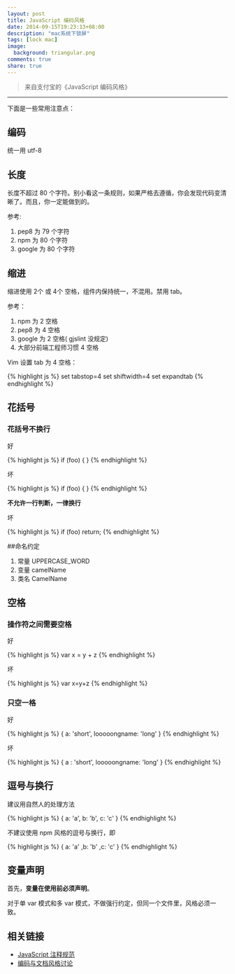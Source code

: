 ```yaml
---
layout: post
title: JavaScript 编码风格
date: 2014-09-15T19:23:13+08:00
description: "mac系统下锁屏"
tags: [lock mac]
image:
  background: triangular.png
comments: true
share: true
---
```

>来自支付宝的《JavaScript 编码风格》
---

下面是一些常用注意点：


## 编码

统一用 utf-8


## 长度

长度不超过 80 个字符。别小看这一条规则，如果严格去遵循，你会发现代码变清晰了。而且，你一定能做到的。

参考:

1. pep8 为 79 个字符
2. npm 为 80 个字符
3. google 为 80 个字符


## 缩进

缩进使用 2个 或 4个 空格，组件内保持统一，不混用。禁用 tab。

参考：

1. npm 为 2 空格
2. pep8 为 4 空格
3. google 为 2 空格( gjslint 没规定)
4. 大部分前端工程师习惯 4 空格

Vim 设置 tab 为 4 空格：

{% highlight js %}
set tabstop=4
set shiftwidth=4
set expandtab
{% endhighlight %}


## 花括号

### 花括号不换行

好

{% highlight js %}
if (foo) {
}
{% endhighlight %}

坏

{% highlight js %}
if (foo)
{
}
{% endhighlight %}

**不允许一行判断，一律换行**

坏

{% highlight js %}
if (foo) return;
{% endhighlight %}

##命名约定

1. 常量 UPPERCASE_WORD
2. 变量 camelName
3. 类名 CamelName


## 空格

### 操作符之间需要空格

好

{% highlight js %}
var x = y + z
{% endhighlight %}

坏

{% highlight js %}
var x=y+z
{% endhighlight %}

### 只空一格

好

{% highlight js %}
{
    a: 'short',
    looooongname: 'long'
}
{% endhighlight %}

坏

{% highlight js %}
{
    a           : 'short',
    looooongname: 'long'
}
{% endhighlight %}

## 逗号与换行

建议用自然人的处理方法

{% highlight js %}
{
   a: 'a',
   b: 'b',
   c: 'c'
}
{% endhighlight %}

不建议使用 npm 风格的逗号与换行，即

{% highlight js %}
{
   a: 'a'
  ,b: 'b'
  ,c: 'c'
}
{% endhighlight %}


## 变量声明

首先，**变量在使用前必须声明**。

对于单 var 模式和多 var 模式，不做强行约定，但同一个文件里，风格必须一致。



## 相关链接
- [JavaScript 注释规范](https://github.com/aralejs/aralejs.org/wiki/JavaScript-编码风格)
- [编码与文档风格讨论](https://github.com/aralejs/aralejs.org/issues/36)